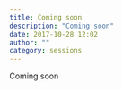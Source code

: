 ```yaml
---
title: Coming soon
description: "Coming soon"
date: 2017-10-28 12:02
author: ""
category: sessions
---
```

Coming soon
